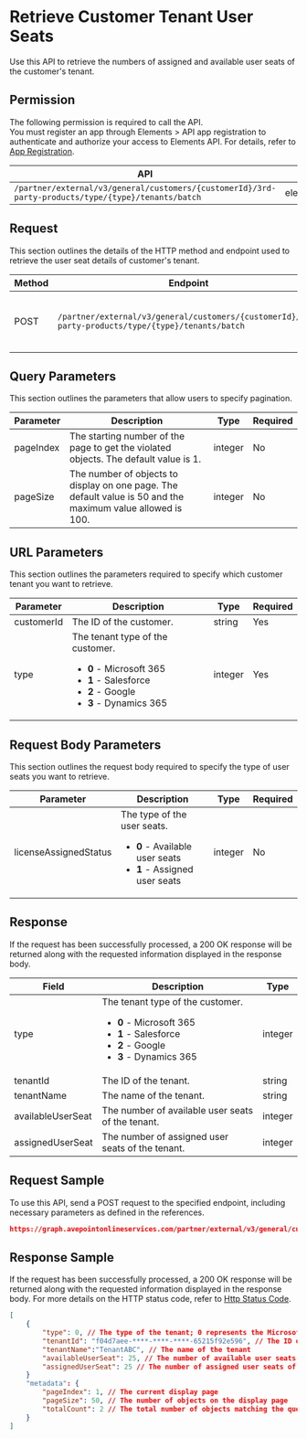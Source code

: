 # Retrieve Customer Tenant User Seats

Use this API to retrieve the numbers of assigned and available user seats of the customer's tenant.

 ## Permission

The following permission is required to call the API.  
You must register an app through Elements > API app registration to authenticate and authorize your access to Elements API. For details, refer to [App Registration](../../../elements/register-app.md).

| API | Permission  |
|-----------|--------|
| `/partner/external/v3/general/customers/{customerId}/3rd-party-products/type/{type}/tenants/batch`|elements.license.read.all|  

## Request

This section outlines the details of the HTTP method and endpoint used to retrieve the user seat details of customer's tenant.

| Method | Endpoint | Description |
|-----------|--------|------------|
| POST | `/partner/external/v3/general/customers/{customerId}/3rd-party-products/type/{type}/tenants/batch` | Retrieve the user seat details of customer's tenant.|
 
## Query Parameters

This section outlines the parameters that allow users to specify pagination.

| Parameter | Description | Type | Required |
| --- | --- | --- | --- |
| pageIndex | The starting number of the page to get the violated objects. The default value is 1. | integer | No |
| pageSize | The number of objects to display on one page. The default value is 50 and the maximum value allowed is 100. | integer | No |

## URL Parameters

This section outlines the parameters required to specify which customer tenant you want to retrieve.

| Parameter | Description | Type | Required |
| --- | --- | --- | --- |
| customerId | The ID of the customer.    | string | Yes |
| type | The tenant type of the customer.<ul><li>**0** - Microsoft 365</li><li>**1** - Salesforce</li><li>**2** - Google</li><li>**3** - Dynamics 365</li></ul> | integer    | Yes |

## Request Body Parameters

This section outlines the request body required to specify the type of user seats you want to retrieve.

| Parameter | Description | Type | Required |
| --- | --- | --- | --- |
| licenseAssignedStatus | The type of the user seats.<ul><li>**0** - Available user seats</li><li>**1** - Assigned user seats</li></ul> | integer    | No |

## Response

If the request has been successfully processed, a 200 OK response will be returned along with the requested information displayed in the response body.
 
| Field | Description | Type |
| --- | --- | --- |
| type | The tenant type of the customer.<ul><li>**0** - Microsoft 365</li><li>**1** - Salesforce</li><li>**2** - Google</li><li>**3** - Dynamics 365</li></ul> | integer    | Yes |
| tenantId                | The ID of the tenant.                                | string |
| tenantName              | The name of the tenant.                                | string |
| availableUserSeat | The number of available user seats of the tenant.                 | integer |
| assignedUserSeat  | The number of assigned user seats of the tenant.                  | integer |

## Request Sample
To use this API, send a POST request to the specified endpoint, including necessary parameters as defined in the references.
```json
https://graph.avepointonlineservices.com/partner/external/v3/general/customers/f162****-b9d4-****-a165-97db****fc15/3rd-party-products/type/0/tenants/batch
```
 
## Response Sample
If the request has been successfully processed, a 200 OK response will be returned along with the requested information displayed in the response body.
For more details on the HTTP status code, refer to [Http Status Code](../../Use-AvePoint-Graph-API.md#http-status-code).
```json
[
    {
        "type": 0, // The type of the tenant; 0 represents the Microsoft 365 tenant
        "tenantId": "f04d7aee-****-****-****-65215f92e596", // The ID of the tenant
        "tenantName":"TenantABC", // The name of the tenant
        "availableUserSeat": 25, // The number of available user seats of the tenant
        "assignedUserSeat": 25 // The number of assigned user seats of the tenant
    }
    "metadata": {
        "pageIndex": 1, // The current display page
        "pageSize": 50, // The number of objects on the display page
        "totalCount": 2 // The total number of objects matching the query parameters
    }
]
```